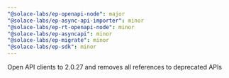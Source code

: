 ```yaml
---
"@solace-labs/ep-openapi-node": major
"@solace-labs/ep-async-api-importer": minor
"@solace-labs/ep-rt-openapi-node": minor
"@solace-labs/ep-asyncapi": minor
"@solace-labs/ep-migrate": minor
"@solace-labs/ep-sdk": minor
---
```


Open API clients to 2.0.27 and removes all references to deprecated APIs
